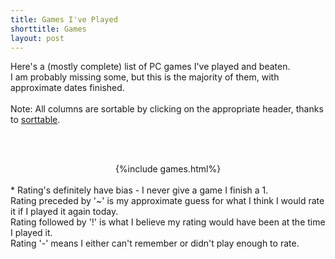 ```yaml
---
title: Games I've Played
shorttitle: Games
layout: post
---
```


<span class="blogpost">
Here's a (mostly complete) list of PC games I've played and beaten.
<br>
I am probably missing some, but this is the majority of them, with approximate dates finished.
<br>
<br>
Note: All columns are sortable by clicking on the appropriate header, thanks to <a href="http://www.kryogenix.org/code/browser/sorttable/">sorttable</a>.

<br><br>

<center>
{%include games.html%}
</center>

<br>
* Rating's definitely have bias - I never give a game I finish a 1. 
<br>
Rating preceded by '~' is my approximate guess for what I think I would rate it if I played it again today.
<br>
Rating followed by '!' is what I believe my rating would have been at the time I played it. 
<br>
Rating '-' means I either can't remember or didn't play enough to rate.

</span>